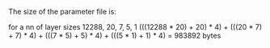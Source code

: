 The size of the parameter file is:

for a nn of layer sizes 12288, 20, 7, 5, 1
(((12288 * 20) + 20) * 4) + (((20 * 7) + 7) * 4) + (((7 * 5) + 5) * 4) + (((5 * 1) + 1) * 4)
= 983892 bytes
